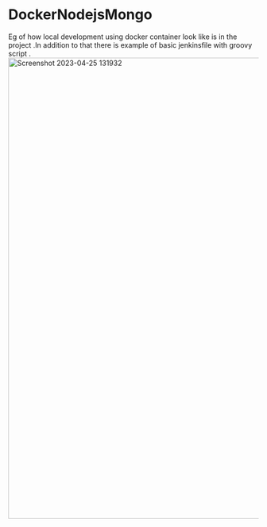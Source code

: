# DockerNodejsMongo
Eg of how local development  using docker container look like is in the project .In addition to that there is example of basic jenkinsfile with groovy script . 
<img width="928" alt="Screenshot 2023-04-25 131932" src="https://user-images.githubusercontent.com/59279947/234210839-397034f8-325a-4dc4-8a0e-184b436471b0.png">
